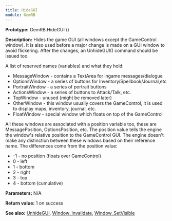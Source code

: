 ```yaml
---
title: HideGUI
module: GemRB
---
```


**Prototype:** GemRB.HideGUI ()

**Description:**
Hides the game GUI (all windows except the GameControl window). It is also used
 before a major change is made on a GUI window to avoid flickering. After the
 changes, an UnhideGUI() command should be issued too.

A list of reserved names (variables) and what they hold:
  * MessageWindow - contains a TextArea for ingame messages/dialogue
  * OptionsWindow - a series of buttons for Inventory/Spellbook/Journal,etc
  * PortraitWindow - a series of portrait buttons
  * ActionsWindow - a series of buttons to Attack/Talk, etc.
  * TopWindow - unused (might be removed later)
  * OtherWindow - this window usually covers the GameControl, it is used to display    maps, inventory, journal, etc.
  * FloatWindow - special window which floats on top of the GameControl

All these windows are associated with a position variable too, these are
 MessagePosition, OptionsPosition, etc.
The position value tells the engine the window's relative position to the
 GameControl GUI. The engine doesn't make any distinction between these
 windows based on their reference name. The differences come from the
position value:
  * -1 - no position (floats over GameControl)
  * 0  - left
  * 1  - bottom
  * 2  - right
  * 3  - top
  * 4  - bottom (cumulative)

**Parameters:** N/A

**Return value:** 1 on success

**See also:** [UnhideGUI](UnhideGUI.md), [Window_Invalidate](Window_Invalidate.md), [Window_SetVisible](Window_SetVisible.md)

